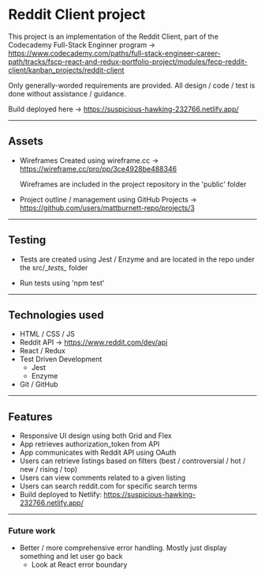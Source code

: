 # Reddit Client project
This project is an implementation of the Reddit Client, part of the Codecademy Full-Stack Enginner program -> \
https://www.codecademy.com/paths/full-stack-engineer-career-path/tracks/fscp-react-and-redux-portfolio-project/modules/fecp-reddit-client/kanban_projects/reddit-client

Only generally-worded requirements are provided. All design / code / test is done without assistance / guidance.

Build deployed here -> https://suspicious-hawking-232766.netlify.app/

---

## Assets
* Wireframes
    Created using wireframe.cc -> \
    https://wireframe.cc/pro/pp/3ce4928be488346

    Wireframes are included in the project repository in the 'public' folder
* Project outline / management using GitHub Projects -> \
    https://github.com/users/mattburnett-repo/projects/3

---

## Testing
* Tests are created using Jest / Enzyme and are located in the repo under the src/\__tests\__ folder 

* Run tests using 'npm test'

---

## Technologies used
* HTML / CSS / JS 
* Reddit API -> https://www.reddit.com/dev/api 
* React / Redux 
* Test Driven Development
  * Jest
  * Enzyme
* Git / GitHub

---

## Features
* Responsive UI design using both Grid and Flex
* App retrieves authorization_token from API
* App communicates with Reddit API using OAuth
* Users can retrieve listings based on filters (best / controversial / hot / new / rising / top)
* Users can view comments related to a given listing
* Users can search reddit.com for specific search terms
* Build deployed to Netlify: https://suspicious-hawking-232766.netlify.app/

---

### Future work
* Better / more comprehensive error handling. Mostly just display something and let user go back
  * Look at React error boundary
